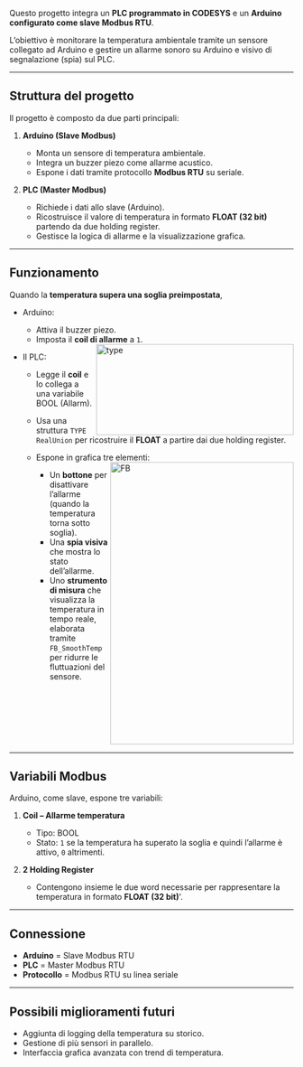 Questo progetto integra un **PLC programmato in CODESYS** e un **Arduino configurato come slave Modbus RTU**.

L’obiettivo è monitorare la temperatura ambientale tramite un sensore collegato ad Arduino e gestire un allarme sonoro su Arduino e visivo di segnalazione (spia) sul PLC.

---

## Struttura del progetto

Il progetto è composto da due parti principali:

1. **Arduino (Slave Modbus)**

   * Monta un sensore di temperatura ambientale.
   * Integra un buzzer piezo come allarme acustico.
   * Espone i dati tramite protocollo **Modbus RTU** su seriale.

2. **PLC (Master Modbus)**

   * Richiede i dati allo slave (Arduino).
   * Ricostruisce il valore di temperatura in formato **FLOAT (32 bit)** partendo da due holding register.
   * Gestisce la logica di allarme e la visualizzazione grafica.

---

## Funzionamento

Quando la **temperatura supera una soglia preimpostata**,
* Arduino:

  * Attiva il buzzer piezo.
  * Imposta il **coil di allarme** a `1`.<img width="350" height="161" alt="type" src="https://github.com/user-attachments/assets/e1bf1a56-c66b-4008-944a-497c096cc94d" align="right"/>

* Il PLC:

  * Legge il **coil** e lo collega a una variabile BOOL (Allarm). 

  * Usa una struttura `TYPE RealUnion` per ricostruire il **FLOAT** a partire dai due holding register. 
  * Espone in grafica tre elementi: <img width="325" height="500" alt="FB" src="https://github.com/user-attachments/assets/aa388c7c-03ae-49c6-a562-16cee85f4a1c" align="right" />

    * Un **bottone** per disattivare l’allarme (quando la temperatura torna sotto soglia). 
    * Una **spia visiva** che mostra lo stato dell’allarme. 
    * Uno **strumento di misura** che visualizza la temperatura in tempo reale, elaborata tramite `FB_SmoothTemp` per ridurre le fluttuazioni del sensore.
    <br clear="all">


---

## Variabili Modbus

Arduino, come slave, espone tre variabili:

1. **Coil – Allarme temperatura**

   * Tipo: BOOL
   * Stato: `1` se la temperatura ha superato la soglia e quindi l’allarme è attivo, `0` altrimenti.

2. **2 Holding Register**

   * Contengono insieme le due word necessarie per rappresentare la temperatura in formato **FLOAT (32 bit)**'.

---

## Connessione

* **Arduino** = Slave Modbus RTU
* **PLC** = Master Modbus RTU
* **Protocollo** = Modbus RTU su linea seriale

---

## Possibili miglioramenti futuri

* Aggiunta di logging della temperatura su storico.
* Gestione di più sensori in parallelo.
* Interfaccia grafica avanzata con trend di temperatura.
